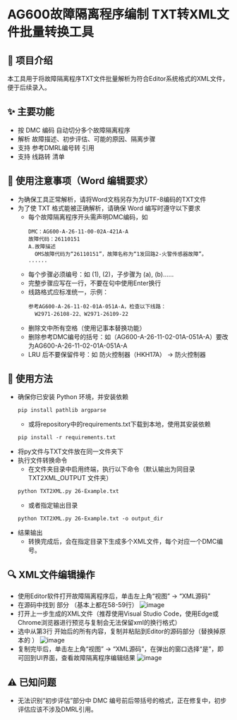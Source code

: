 # AG600故障隔离程序编制 TXT转XML文件批量转换工具

## 📌 项目介绍
  本工具用于将故障隔离程序TXT文件批量解析为符合Editor系统格式的XML文件，便于后续录入。

## ✨ 主要功能
- 按 DMC 编码 自动切分多个故障隔离程序
- 解析 故障描述、初步评估、可能的原因、隔离步骤
- 支持 参考DMRL编号转 <dmRef> 引用
- 支持 线路转 <randomList> 清单

## 📄 使用注意事项（Word 编辑要求）
- 为确保工具正常解析，请将Word文档另存为为UTF-8编码的TXT文件
- 为了使 TXT 格式能被正确解析，请确保 Word 编写时遵守以下要求
  - 每个故障隔离程序开头需声明DMC编码，如
    <pre><code>DMC：AG600-A-26-11-00-02A-421A-A
    故障代码：26110151
    A.故障描述
      OMS故障代码为“26110151”，故障名称为“1发回路2-火警传感器故障”。
    ......</code></pre>
  - 每个步骤必须编号：如 (1), (2)，子步骤为 (a), (b)……
  - 完整步骤应写在一行，不要在句中使用Enter换行
  - 线路格式应标准统一，示例：
    <pre><code>参考AG600-A-26-11-02-01A-051A-A，检查以下线路：
      W2971-26108-22、W2971-26109-22</code></pre>
  - 删除文中所有空格（使用记事本替换功能）
  - 删除参考DMC编号的括号：如（AG600-A-26-11-02-01A-051A-A）要改为AG600-A-26-11-02-01A-051A-A
  - LRU 后不要保留件号：如 防火控制器（HKH17A） → 防火控制器

## 🚀 使用方法
- 确保你已安装 Python 环境，并安装依赖
  <pre><code>pip install pathlib argparse</code></pre>
  - 或将repository中的requirements.txt下载到本地，使用其安装依赖
   <pre><code>pip install -r requirements.txt</code></pre>
- 将py文件与TXT文件放在同一文件夹下
- 执行文件转换命令
  - 在文件夹目录中启用终端，执行以下命令（默认输出为同目录 TXT2XML_OUTPUT 文件夹）
  <pre><code>python TXT2XML.py 26-Example.txt</code></pre>
  - 或者指定输出目录
  <pre><code>python TXT2XML.py 26-Example.txt -o output_dir</code></pre>
- 结果输出
  - 转换完成后，会在指定目录下生成多个XML文件，每个对应一个DMC编号。

## 🔍 XML文件编辑操作
- 使用Editor软件打开故障隔离程序后，单击左上角“视图” → “XML源码”
- 在源码中找到 <content> 部分 （基本上都在58-59行）
![image](https://github.com/user-attachments/assets/fd8107b0-667d-438c-89d5-effdd6f206e2)
- 打开上一步生成的XML文件（推荐使用Visual Studio Code，使用Edge或Chrome浏览器进行预览与复制会无法保留xml的换行格式）
- 选中从第3行 <content> 开始后的所有内容，复制并粘贴到Editor的源码部分（替换掉原本的 <content> ）
![image](https://github.com/user-attachments/assets/3c328d6c-9981-4396-a9a7-1df1155e3591)
- 复制完毕后，单击左上角“视图” → “XML源码”，在弹出的窗口选择“是”，即可回到UI界面，查看故障隔离程序编辑结果
![image](https://github.com/user-attachments/assets/eeeab2a3-f79f-46ae-bc57-e7cc0d28555c)

## ⚠️ 已知问题
- 无法识别“初步评估”部分中 DMC 编号前后带括号的格式，正在修复中，初步评估应该不涉及DMRL引用。

